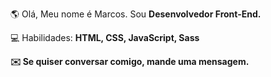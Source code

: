  🌎 Olá, Meu nome é Marcos. Sou <strong>Desenvolvedor Front-End.</strong>
  
 💻 Habilidades: <strong>HTML, CSS, JavaScript, Sass
  
 ✉️ Se quiser conversar comigo, mande uma mensagem.
 


 
 

